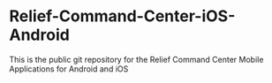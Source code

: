 Relief-Command-Center-iOS-Android
=================================

This is the public git repository for the Relief Command Center Mobile Applications for Android and iOS
